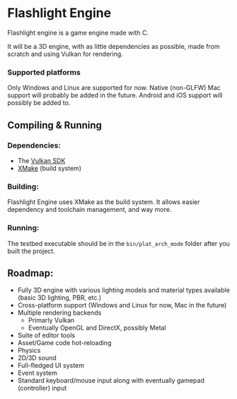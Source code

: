 # Flashlight Engine
Flashlight engine is a game engine made with C.

It will be a 3D engine, with as little dependencies as possible, made from scratch and using Vulkan for rendering.

### Supported platforms
Only Windows and Linux are supported for now. Native (non-GLFW) Mac support will probably be added in the future. Android and iOS support
will possibly be added to.

## Compiling & Running

### Dependencies:
- The [Vulkan SDK](https://vulkan.lunarg.com/)  
- [XMake](https://xmake.io/) (build system)

### Building:
Flashlight Engine uses XMake as the build system. It allows easier dependency and toolchain management, and way more.

### Running:
The testbed executable should be in the `bin/plat_arch_mode` folder after you built the project.  

## Roadmap:
- Fully 3D engine with various lighting models and material types available (basic 3D lighting, PBR, etc.)  
- Cross-platform support (Windows and Linux for now, Mac in the future)
- Multiple rendering backends
    - Primarly Vulkan
    - Eventually OpenGL and DirectX, possibly Metal
- Suite of editor tools
- Asset/Game code hot-reloading
- Physics
- 2D/3D sound
- Full-fledged UI system
- Event system
- Standard keyboard/mouse input along with eventually gamepad (controller) input